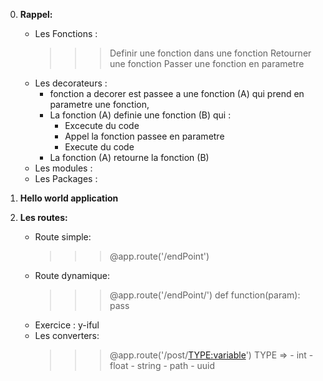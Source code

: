 0. __Rappel:__
    - Les Fonctions :
        >>>Definir une fonction dans une fonction
        >>>Retourner une fonction
        >>>Passer une fonction en parametre
    - Les decorateurs :
        - fonction a decorer est passee a une fonction (A) qui prend en parametre une fonction,
        - La fonction (A) definie une fonction (B) qui :
            - Excecute du code
            - Appel la fonction passee en parametre
            - Execute du code
        - La fonction (A) retourne la fonction (B) 
    - Les modules :
    - Les Packages :



1. __Hello world application__
2. __Les routes:__
    - Route simple:
        >>> @app.route('/endPoint')
    - Route dynamique: 
        >>> @app.route('/endPoint/<param>')
            def function(param):
                pass
    - Exercice : y-iful
    - Les converters:
        >>> @app.route('/post/<TYPE:variable>')
        TYPE => - int
                - float
                - string
                - path
                - uuid





